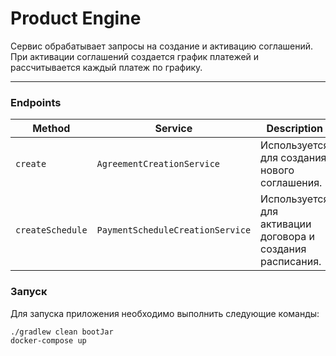 # Product Engine

Сервис обрабатывает запросы на создание и активацию соглашений.
При активации соглашений создается график платежей и рассчитывается каждый платеж по графику.
___

### Endpoints

| Method           | Service                          | Description                                                |
|------------------|----------------------------------|------------------------------------------------------------|
| `create`         | `AgreementCreationService`       | Используется для создания нового соглашения.               |
| `createSchedule` | `PaymentScheduleCreationService` | Используется для активации договора и создания расписания. |

### Запуск

Для запуска приложения необходимо выполнить следующие команды:

```
./gradlew clean bootJar
docker-compose up
```

